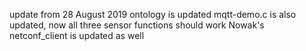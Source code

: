 update from 28 August 2019
ontology is updated
mqtt-demo.c is also updated, now all three sensor functions should work
Nowak's netconf_client is updated as well
